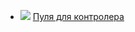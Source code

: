 * ![](/books/sf_action/Леонид%20Кудрявцев/Пуля%20для%20контролера.jpg) [Пуля для контролера](/books/sf_action/Леонид%20Кудрявцев/Пуля%20для%20контролера)
